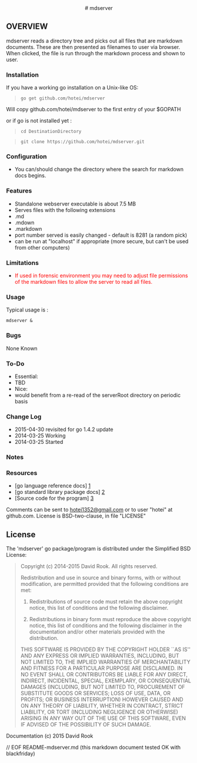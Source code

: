 <center>
# mdserver
</center>

## OVERVIEW

mdserver reads a directory tree and picks out all files that are markdown documents.
These are then presented as filenames to user via browser.
When clicked, the file is run through the markdown process and shown to user.


### Installation

If you have a working go installation on a Unix-like OS:

> ```go get github.com/hotei/mdserver```

Will copy github.com/hotei/mdserver to the first entry of your $GOPATH

or if go is not installed yet :

> ```cd DestinationDirectory```

> ```git clone https://github.com/hotei/mdserver.git```

### Configuration

* You can/should change the directory where the search for markdown docs begins.

### Features

* Standalone webserver executable is about 7.5 MB
* Serves files with the following extensions
 * .md
 * .mdown
 * .markdown
* port number served is easily changed - default is 8281 (a random pick)
* can be run at "localhost" if appropriate (more secure, but can't be used from other computers)

### Limitations

* <font color="red">If used in forensic environment you may need to adjust file permissions of the markdown files to allow the server to read all files.</font>

### Usage

Typical usage is :

```mdserver &```

### Bugs

None Known

### To-Do

* Essential:
 * TBD
* Nice:
 * would benefit from a re-read of the serverRoot directory on periodic basis


### Change Log
* 2015-04-30 revisited for go 1.4.2 update
* 2014-03-25 Working
* 2014-03-25 Started

### Notes



### Resources

* [go language reference docs] [1] 
* [go standard library package docs] [2]
* [Source code for the program] [3]

[1]: http://golang.org/ref/spec/ "go reference spec"
[2]: http://golang.org/pkg/ "go package docs"
[3]: http://github.com/hotei/mdserver "github.com/hotei/mdserver"

Comments can be sent to <hotei1352@gmail.com> or to user "hotei" at github.com.
License is BSD-two-clause, in file "LICENSE"

License
-------
The 'mdserver' go package/program is distributed under the Simplified BSD License:

> Copyright (c) 2014-2015 David Rook. All rights reserved.
> 
> Redistribution and use in source and binary forms, with or without modification, are
> permitted provided that the following conditions are met:
> 
>    1. Redistributions of source code must retain the above copyright notice, this list of
>       conditions and the following disclaimer.
> 
>    2. Redistributions in binary form must reproduce the above copyright notice, this list
>       of conditions and the following disclaimer in the documentation and/or other materials
>       provided with the distribution.
> 
> THIS SOFTWARE IS PROVIDED BY THE COPYRIGHT HOLDER ``AS IS'' AND ANY EXPRESS OR IMPLIED
> WARRANTIES, INCLUDING, BUT NOT LIMITED TO, THE IMPLIED WARRANTIES OF MERCHANTABILITY AND
> FITNESS FOR A PARTICULAR PURPOSE ARE DISCLAIMED. IN NO EVENT SHALL <COPYRIGHT HOLDER> OR
> CONTRIBUTORS BE LIABLE FOR ANY DIRECT, INDIRECT, INCIDENTAL, SPECIAL, EXEMPLARY, OR
> CONSEQUENTIAL DAMAGES (INCLUDING, BUT NOT LIMITED TO, PROCUREMENT OF SUBSTITUTE GOODS OR
> SERVICES; LOSS OF USE, DATA, OR PROFITS; OR BUSINESS INTERRUPTION) HOWEVER CAUSED AND ON
> ANY THEORY OF LIABILITY, WHETHER IN CONTRACT, STRICT LIABILITY, OR TORT (INCLUDING
> NEGLIGENCE OR OTHERWISE) ARISING IN ANY WAY OUT OF THE USE OF THIS SOFTWARE, EVEN IF
> ADVISED OF THE POSSIBILITY OF SUCH DAMAGE.

Documentation (c) 2015 David Rook 

// EOF README-mdserver.md  (this markdown document tested OK with blackfriday)
